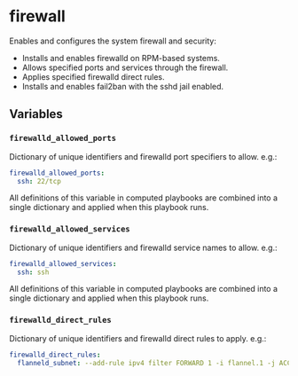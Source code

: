 # firewall

Enables and configures the system firewall and security:

- Installs and enables firewalld on RPM-based systems.
- Allows specified ports and services through the firewall.
- Applies specified firewalld direct rules.
- Installs and enables fail2ban with the sshd jail enabled.

## Variables

### `firewalld_allowed_ports`

Dictionary of unique identifiers and firewalld port specifiers to allow. e.g.:

```yml
firewalld_allowed_ports:
  ssh: 22/tcp
```

All definitions of this variable in computed playbooks are combined into a
single dictionary and applied when this playbook runs.

### `firewalld_allowed_services`

Dictionary of unique identifiers and firewalld service names to allow. e.g.:

```yml
firewalld_allowed_services:
  ssh: ssh
```

All definitions of this variable in computed playbooks are combined into a
single dictionary and applied when this playbook runs.

### `firewalld_direct_rules`

Dictionary of unique identifiers and firewalld direct rules to apply. e.g.:

```yml
firewalld_direct_rules:
  flanneld_subnet: --add-rule ipv4 filter FORWARD 1 -i flannel.1 -j ACCEPT
```
